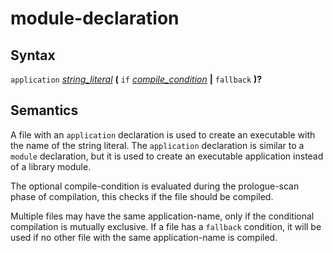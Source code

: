 # module-declaration

## Syntax

`application` [_string_literal_](string_literal.md) __(__ `if` [_compile_condition_](compile_condition.md) __|__ `fallback` __)?__

## Semantics

A file with an `application` declaration is used to create an executable with the name of
the string literal. The `application` declaration is similar to a `module` declaration, but
it is used to create an executable application instead of a library module.

The optional compile-condition is evaluated during the prologue-scan phase of compilation,
this checks if the file should be compiled.

Multiple files may have the same application-name, only if the conditional compilation is
mutually exclusive. If a file has a `fallback` condition, it will be used if no other
file with the same application-name is compiled.
